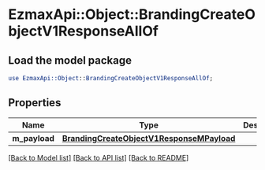 # EzmaxApi::Object::BrandingCreateObjectV1ResponseAllOf

## Load the model package
```perl
use EzmaxApi::Object::BrandingCreateObjectV1ResponseAllOf;
```

## Properties
Name | Type | Description | Notes
------------ | ------------- | ------------- | -------------
**m_payload** | [**BrandingCreateObjectV1ResponseMPayload**](BrandingCreateObjectV1ResponseMPayload.md) |  | 

[[Back to Model list]](../README.md#documentation-for-models) [[Back to API list]](../README.md#documentation-for-api-endpoints) [[Back to README]](../README.md)


